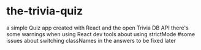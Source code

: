 # the-trivia-quiz
a simple Quiz app created with React and the open Trivia DB API there's some warnings when using React dev tools about using strictMode 
#some issues about switching classNames in the answers to be fixed later 
